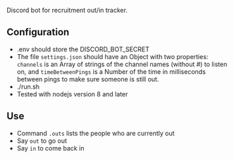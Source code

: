 Discord bot for recruitment out/in tracker.

 ## Configuration

 - .env should store the DISCORD_BOT_SECRET
 - The file `settings.json` should have an Object with two properties: `channels` is an Array of strings of the channel names (without #) to listen on, and `timeBetweenPings` is a Number of the time in milliseconds between pings to make sure someone is still out.
 - ./run.sh
 - Tested with nodejs version 8 and later

 ## Use

 - Command `.outs` lists the people who are currently out
 - Say `out` to go out
 - Say `in` to come back in

